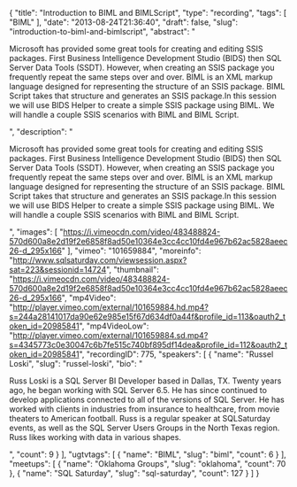 {
  "title": "Introduction to BIML and BIMLScript",
  "type": "recording",
  "tags": [
    "BIML"
  ],
  "date": "2013-08-24T21:36:40",
  "draft": false,
  "slug": "introduction-to-biml-and-bimlscript",
  "abstract": "<p>Microsoft has provided some great tools for creating and editing SSIS packages. First Business Intelligence Development Studio (BIDS) then SQL Server Data Tools (SSDT). However, when creating an SSIS package you frequently repeat the same steps over and over. BIML is an XML markup language designed for representing the structure of an SSIS package. BIML Script takes that structure and generates an SSIS package.In this session we will use BIDS Helper to create a simple SSIS package using BIML. We will handle a couple SSIS scenarios with BIML and BIML Script. </p>",
  "description": "<p>Microsoft has provided some great tools for creating and editing SSIS packages. First Business Intelligence Development Studio (BIDS) then SQL Server Data Tools (SSDT). However, when creating an SSIS package you frequently repeat the same steps over and over. BIML is an XML markup language designed for representing the structure of an SSIS package. BIML Script takes that structure and generates an SSIS package.In this session we will use BIDS Helper to create a simple SSIS package using BIML. We will handle a couple SSIS scenarios with BIML and BIML Script. </p>",
  "images": [
    "https://i.vimeocdn.com/video/483488824-570d600a8e2d19f2e6858f8ad50e10364e3cc4cc10fd4e967b62ac5828aeec26-d_295x166"
  ],
  "vimeo": "101659884",
  "moreinfo": "http://www.sqlsaturday.com/viewsession.aspx?sat=223&sessionid=14724",
  "thumbnail": "https://i.vimeocdn.com/video/483488824-570d600a8e2d19f2e6858f8ad50e10364e3cc4cc10fd4e967b62ac5828aeec26-d_295x166",
  "mp4Video": "http://player.vimeo.com/external/101659884.hd.mp4?s=244a28141017da90e62e985e15f67d634df0a44f&profile_id=113&oauth2_token_id=20985841",
  "mp4VideoLow": "http://player.vimeo.com/external/101659884.sd.mp4?s=4345773c0e30047c6b7fe515c740bf895df14dea&profile_id=112&oauth2_token_id=20985841",
  "recordingID": 775,
  "speakers": [
    {
      "name": "Russel Loski",
      "slug": "russel-loski",
      "bio": "<p>Russ Loski is a SQL Server BI Developer based in Dallas, TX. Twenty years ago, he began working with SQL Server 6.5. He has since continued to develop applications connected to all of the versions of SQL Server. He has worked with clients in industries from insurance to healthcare, from movie theaters to American football.  Russ is a regular speaker at SQLSaturday events, as well as the SQL Server Users Groups in the North Texas region. Russ likes working with data in various shapes.</p>",
      "count": 9
    }
  ],
  "ugtvtags": [
    {
      "name": "BIML",
      "slug": "biml",
      "count": 6
    }
  ],
  "meetups": [
    {
      "name": "Oklahoma Groups",
      "slug": "oklahoma",
      "count": 70
    },
    {
      "name": "SQL Saturday",
      "slug": "sql-saturday",
      "count": 127
    }
  ]
}